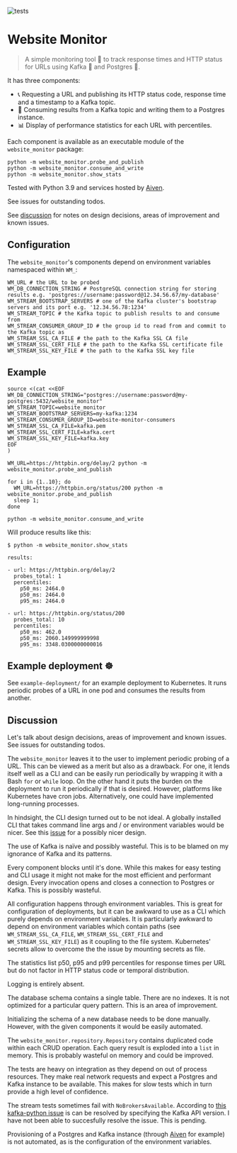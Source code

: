 ![tests](https://github.com/mamachanko/website-monitor/workflows/tests/badge.svg)

# Website Monitor

> A simple monitoring tool 🔭 to track response times and HTTP status for URLs using Kafka 🐞 and Postgres 🐘.

It has three components:

* 📞 Requesting a URL and publishing its HTTP status code, response time and a timestamp to a Kafka topic.
* 📒 Consuming results from a Kafka topic and writing them to a Postgres instance.
* 📊 Display of performance statistics for each URL with percentiles.

Each component is available as an executable module of the `website_monitor` package:

```shell
python -m website_monitor.probe_and_publish
python -m website_monitor.consume_and_write
python -m website_monitor.show_stats
```

Tested with Python 3.9 and services hosted by [Aiven](https://aiven.io).

See issues for outstanding todos.

See [discussion](#Discussion) for notes on design decisions, areas of improvement and known issues.

## Configuration

The `website_monitor`'s components depend on environment variables namespaced within `WM_`:

```
WM_URL # the URL to be probed
WM_DB_CONNECTION_STRING # PostgreSQL connection string for storing results e.g. 'postgres://username:password@12.34.56.67/my-database'
WM_STREAM_BOOTSTRAP_SERVERS # one of the Kafka cluster's bootstrap servers and its port e.g. '12.34.56.78:1234'
WM_STREAM_TOPIC # the Kafka topic to publish results to and consume from
WM_STREAM_CONSUMER_GROUP_ID # the group id to read from and commit to the Kafka topic as
WM_STREAM_SSL_CA_FILE # the path to the Kafka SSL CA file
WM_STREAM_SSL_CERT_FILE # the path to the Kafka SSL certificate file
WM_STREAM_SSL_KEY_FILE # the path to the Kafka SSL key file
```

## Example

```shell
source <(cat <<EOF
WM_DB_CONNECTION_STRING="postgres://username:password@my-postgres:5432/website_monitor"
WM_STREAM_TOPIC=website_monitor
WM_STREAM_BOOTSTRAP_SERVERS=my-kafka:1234
WM_STREAM_CONSUMER_GROUP_ID=website-monitor-consumers
WM_STREAM_SSL_CA_FILE=kafka.pem
WM_STREAM_SSL_CERT_FILE=kafka.cert
WM_STREAM_SSL_KEY_FILE=kafka.key
EOF
)

WM_URL=https://httpbin.org/delay/2 python -m website_monitor.probe_and_publish

for i in {1..10}; do
  WM_URL=https://httpbin.org/status/200 python -m website_monitor.probe_and_publish
  sleep 1;
done

python -m website_monitor.consume_and_write
```
Will produce results like this:
```
$ python -m website_monitor.show_stats

results:

- url: https://httpbin.org/delay/2
  probes_total: 1
  percentiles:
    p50_ms: 2464.0
    p50_ms: 2464.0
    p95_ms: 2464.0

- url: https://httpbin.org/status/200
  probes_total: 10
  percentiles:
    p50_ms: 462.0
    p50_ms: 2060.149999999998
    p95_ms: 3348.0300000000016

```

## Example deployment ☸️

See `example-deployment/` for an example deployment to Kubernetes. It runs periodic probes of a URL in one pod and
consumes the results from another.

## Discussion

Let's talk about design decisions, areas of improvement and known issues. See issues for outstanding todos.

The `website_monitor` leaves it to the user to implement periodic probing of a URL. This can be viewed as a merit but
also as a drawback. For one, it lends itself well as a CLI and can be easily run periodically by wrapping it with a
Bash `for` or `while` loop. On the other hand it puts the burden on the deployment to run it periodically if that is
desired. However, platforms like Kubernetes have cron jobs. Alternatively, one could have implemented long-running
processes.

In hindsight, the CLI design turned out to be not ideal. A globally installed CLI that takes command line args and / or
environment variables would be nicer. See this [issue](https://github.com/mamachanko/website-monitor/issues/2) for a
possibly nicer design.

The use of Kafka is naïve and possibly wasteful. This is to be blamed on my ignorance of Kafka and its patterns.

Every component blocks until it's done. While this makes for easy testing and CLI usage it might not make for the most
efficient and performant design. Every invocation opens and closes a connection to Postgres or Kafka. This is possibly
wasteful.

All configuration happens through environment variables. This is great for configuration of deployments, but it can be
awkward to use as a CLI which purely depends on environment variables. It is particularly awkward to depend on
environment variables which contain paths (see `WM_STREAM_SSL_CA_FILE`, `WM_STREAM_SSL_CERT_FILE`
and `WM_STREAM_SSL_KEY_FILE`) as it coupling to the file system. Kubernetes' secrets allow to overcome the the issue by
mounting secrets as file.

The statistics list p50, p95 and p99 percentiles for response times per URL but do not factor in HTTP status code or
temporal distribution.

Logging is entirely absent.

The database schema contains a single table. There are no indexes. It is not optimized for a particular query pattern.
This is an area of improvement.

Initializing the schema of a new database needs to be done manually. However, with the given components it would be
easily automated.

The `website_monitor.repository.Repository` contains duplicated code within each CRUD operation. Each query result is
exploded into a `list` in memory. This is probably wasteful on memory and could be improved.

The tests are heavy on integration as they depend on out of process resources. They make real network requests and
expect a Postgres and Kafka instance to be available. This makes for slow tests which in turn provide a high level
of confidence.

The stream tests sometimes fail with `NoBrokersAvailable`. According
to [this kafka-python issue](https://github.com/dpkp/kafka-python/issues/1308)
is can be resolved by specifying the Kafka API version. I have not been able to succesfully resolve the issue. This is
pending.

Provisioning of a Postgres and Kafka instance (through [Aiven](https://aiven.io) for example) is not automated, as is
the configuration of the environment variables.
